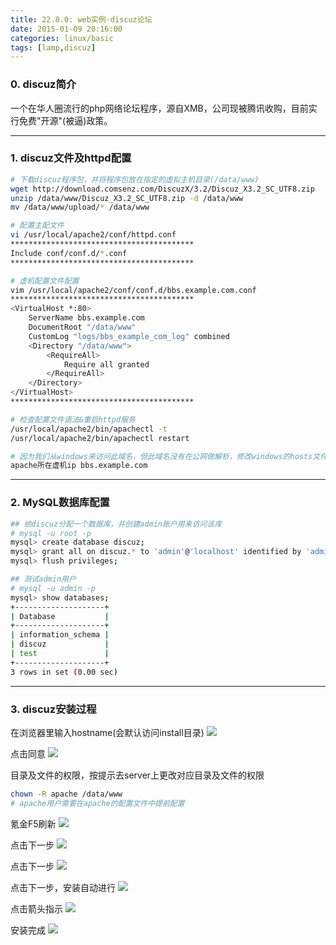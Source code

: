 ```yaml
---
title: 22.8.0: web实例-discuz论坛
date: 2015-01-09 20:16:00
categories: linux/basic
tags: [lamp,discuz]
---
```


### 0. discuz简介
一个在华人圈流行的php网络论坛程序，源自XMB，公司现被腾讯收购，目前实行免费"开源"(被逼)政策。

---

### 1. discuz文件及httpd配置
``` bash
# 下载discuz程序包，并将程序包放在指定的虚拟主机目录(/data/www)
wget http://download.comsenz.com/DiscuzX/3.2/Discuz_X3.2_SC_UTF8.zip
unzip /data/www/Discuz_X3.2_SC_UTF8.zip -d /data/www
mv /data/www/upload/* /data/www

# 配置主配文件
vi /usr/local/apache2/conf/httpd.conf
*****************************************
Include conf/conf.d/*.conf
*****************************************

# 虚机配置文件配置
vim /usr/local/apache2/conf/conf.d/bbs.example.com.conf
*****************************************
<VirtualHost *:80>
    ServerName bbs.example.com
    DocumentRoot "/data/www"
    CustomLog "logs/bbs_example_com_log" combined
    <Directory "/data/www">
        <RequireAll>
            Require all granted
        </RequireAll>
    </Directory>
</VirtualHost>
*****************************************

# 检查配置文件语法&重启httpd服务
/usr/local/apache2/bin/apachectl -t
/usr/local/apache2/bin/apachectl restart

# 因为我们从windows来访问此域名，但此域名没有在公网做解析，修改windows的hosts文件手工解析
apache所在虚机ip bbs.example.com
```

---

### 2. MySQL数据库配置
``` bash
## 给discuz分配一个数据库，并创建admin账户用来访问该库
# mysql -u root -p
mysql> create database discuz;
mysql> grant all on discuz.* to 'admin'@'localhost' identified by 'admin';
mysql> flush privileges;

## 测试admin用户
# mysql -u admin -p
mysql> show databases;
+--------------------+
| Database           |
+--------------------+
| information_schema |
| discuz             |
| test               |
+--------------------+
3 rows in set (0.00 sec)
```

---

### 3. discuz安装过程
在浏览器里输入hostname(会默认访问install目录)
![](/static/images/docs/linux/basiclinux-basic-22.8-01.png)

点击同意
![](/static/images/docs/linux/basiclinux-basic-22.8-02.png)

目录及文件的权限，按提示去server上更改对应目录及文件的权限
``` bash
chown -R apache /data/www
# apache用户需要在apache的配置文件中提前配置
```
氪金F5刷新
![](/static/images/docs/linux/basiclinux-basic-22.8-03.png)

点击下一步
![](/static/images/docs/linux/basiclinux-basic-22.8-04.png)

点击下一步
![](/static/images/docs/linux/basiclinux-basic-22.8-05.png)

点击下一步，安装自动进行
![](/static/images/docs/linux/basiclinux-basic-22.8-06.png)

点击箭头指示
![](/static/images/docs/linux/basiclinux-basic-22.8-07.png)

安装完成
![](/static/images/docs/linux/basiclinux-basic-22.8-08.png)
